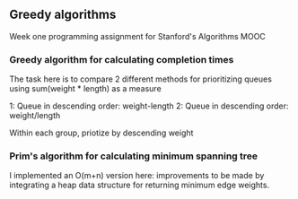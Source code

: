 ## Greedy algorithms
Week one programming assignment for Stanford's Algorithms MOOC

### Greedy algorithm for calculating completion times
The task here is to compare 2 different methods for prioritizing queues using sum(weight * length) as a measure

1: Queue in descending order: weight-length
2: Queue in descending order: weight/length

Within each group, priotize by descending weight

### Prim's algorithm for calculating minimum spanning tree
I implemented an O(m+n) version here: improvements to be made by integrating a heap data structure for returning minimum edge weights.
